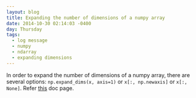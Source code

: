 ```yaml
---
layout: blog
title: Expanding the number of dimensions of a numpy array
date: 2014-10-30 02:14:03 -0400
day: Thursday
tags:
  - log message
  - numpy
  - ndarray
  - expanding dimensions
---
```


In order to expand the number of dimensions of a numpy array, there are several options: `np.expand_dims(x, axis=1)` or `x[:, np.newaxis]` or `x[:, None]`. Refer [this](http://docs.scipy.org/doc/numpy/reference/generated/numpy.expand_dims.html) doc page.
